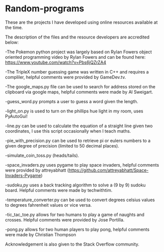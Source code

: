 # Random-programs
These are the projects I have developed using online resources available at the time.

The description of the files and the resource developers are accredited below:

-The Pokemon python project was largely based on Rylan Fowers object oriented programming video by Rylan Fowers and can be found here: https://www.youtube.com/watch?v=Pbs6jQZrZA4

-The TripleX number guessing game was written in C++ and requires a compliler, helpful comments were provided by GameDev.tv.

-The google_maps.py file can be used to search for address stored on the clipboard via google maps, helpful comments were made by Al Sweigart.

-guess_word.py prompts a user to guess a word given the length. 

-light_on.py is used to turn on the phillips hue light in my room, uses PyAutoGui!

-line.py can be used to calculate the equation of a straight line given two coordinates, I use this script occasionally when I teach maths.

-pie_with_precision.py can be used to retrieve pi or eulers numbers to a given degree of precision (limited to 50 decimal places).

-simulate_coin_toss.py (heads/tails).

-space_invaders.py uses pygame to play space invaders, helpful comments were provided by attreyabhatt (https://github.com/attreyabhatt/Space-Invaders-Pygame)

-sudoku,py uses a back tracking algorithm to solve a (9 by 9) sudoku board. Helpful comments were made by techwithtim.

-temperature_converter.py can be used to convert degrees celsius values to degrees fahrenheit values or vice versa.

-tic_tac_toe.py allows for two humans to play a game of naughts and crosses. Helpful comments were provided by Jose Portilla.

-pong.py allows for two human players to play pong, helpful comments were made by Christian Thompson

Acknowledgement is also given to the Stack Overflow community.

